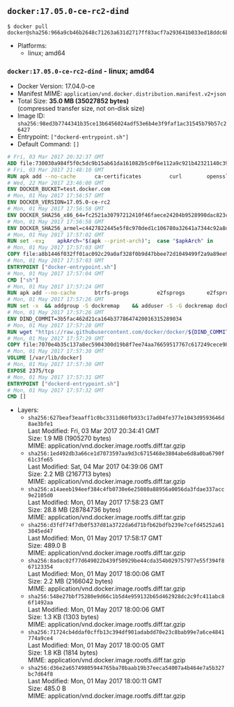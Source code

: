 ## `docker:17.05.0-ce-rc2-dind`

```console
$ docker pull docker@sha256:966a9cb46b2648c71263a631d2717ff83acf7a293641b033ed18ddc6bfbad3ad
```

-	Platforms:
	-	linux; amd64

### `docker:17.05.0-ce-rc2-dind` - linux; amd64

-	Docker Version: 17.04.0-ce
-	Manifest MIME: `application/vnd.docker.distribution.manifest.v2+json`
-	Total Size: **35.0 MB (35027852 bytes)**  
	(compressed transfer size, not on-disk size)
-	Image ID: `sha256:98ed3b7744341b35ce13b6456024adf53e6b4e3f9faf1ac31545b79b57c26427`
-	Entrypoint: `["dockerd-entrypoint.sh"]`
-	Default Command: `[]`

```dockerfile
# Fri, 03 Mar 2017 20:32:37 GMT
ADD file:730030a984f5f0c5dc9b15ab61da161082b5c0f6e112a9c921b42321140c3927 in / 
# Fri, 03 Mar 2017 21:48:10 GMT
RUN apk add --no-cache 		ca-certificates 		curl 		openssl
# Wed, 22 Mar 2017 23:46:00 GMT
ENV DOCKER_BUCKET=test.docker.com
# Mon, 01 May 2017 17:56:57 GMT
ENV DOCKER_VERSION=17.05.0-ce-rc2
# Mon, 01 May 2017 17:56:58 GMT
ENV DOCKER_SHA256_x86_64=fc2521a30797212410f46faece24204b9528990dac823c145b530c05acd50e9d
# Mon, 01 May 2017 17:56:58 GMT
ENV DOCKER_SHA256_armel=c4427822445e5f8c970ded1c106780a32641a7344c92a8dc57a9be4e0ea9cba0
# Mon, 01 May 2017 17:57:02 GMT
RUN set -ex; 	apkArch="$(apk --print-arch)"; 	case "$apkArch" in 		x86_64) dockerArch=x86_64 ;; 		armhf) dockerArch=armel ;; 		*) echo >&2 "error: unknown Docker static binary arch $apkArch"; exit 1 ;; 	esac; 	curl -fSL "https://${DOCKER_BUCKET}/builds/Linux/${dockerArch}/docker-${DOCKER_VERSION}.tgz" -o docker.tgz; 	sha256="DOCKER_SHA256_${dockerArch}"; sha256="$(eval "echo \$${sha256}")"; 	echo "${sha256} *docker.tgz" | sha256sum -c -; 	tar -xzvf docker.tgz; 	mv docker/* /usr/local/bin/; 	rmdir docker; 	rm docker.tgz; 	docker -v
# Mon, 01 May 2017 17:57:03 GMT
COPY file:a8b1446f032ff01ac092c29a0af328f0b9d47bbee72d1049499f2a9a89ee988a in /usr/local/bin/ 
# Mon, 01 May 2017 17:57:03 GMT
ENTRYPOINT ["docker-entrypoint.sh"]
# Mon, 01 May 2017 17:57:04 GMT
CMD ["sh"]
# Mon, 01 May 2017 17:57:24 GMT
RUN apk add --no-cache 		btrfs-progs 		e2fsprogs 		e2fsprogs-extra 		iptables 		xfsprogs 		xz
# Mon, 01 May 2017 17:57:26 GMT
RUN set -x 	&& addgroup -S dockremap 	&& adduser -S -G dockremap dockremap 	&& echo 'dockremap:165536:65536' >> /etc/subuid 	&& echo 'dockremap:165536:65536' >> /etc/subgid
# Mon, 01 May 2017 17:57:26 GMT
ENV DIND_COMMIT=3b5fac462d21ca164b3778647420016315289034
# Mon, 01 May 2017 17:57:28 GMT
RUN wget "https://raw.githubusercontent.com/docker/docker/${DIND_COMMIT}/hack/dind" -O /usr/local/bin/dind 	&& chmod +x /usr/local/bin/dind
# Mon, 01 May 2017 17:57:29 GMT
COPY file:7070e4b35c137a8ec5904300d19b8f7ee74aa76659517767c617249cece98a4a in /usr/local/bin/ 
# Mon, 01 May 2017 17:57:30 GMT
VOLUME [/var/lib/docker]
# Mon, 01 May 2017 17:57:30 GMT
EXPOSE 2375/tcp
# Mon, 01 May 2017 17:57:31 GMT
ENTRYPOINT ["dockerd-entrypoint.sh"]
# Mon, 01 May 2017 17:57:32 GMT
CMD []
```

-	Layers:
	-	`sha256:627beaf3eaaff1c0bc3311d60fb933c17ad04fe377e1043d9593646d8ae3bfe1`  
		Last Modified: Fri, 03 Mar 2017 20:34:41 GMT  
		Size: 1.9 MB (1905270 bytes)  
		MIME: application/vnd.docker.image.rootfs.diff.tar.gzip
	-	`sha256:1ed492db3a66ce1d7073597aa9d3c6715468e3804abe6d8a0ba6790f61c3fe65`  
		Last Modified: Sat, 04 Mar 2017 04:39:06 GMT  
		Size: 2.2 MB (2167713 bytes)  
		MIME: application/vnd.docker.image.rootfs.diff.tar.gzip
	-	`sha256:a14aeeb194eef384c4fb0730e6e25080a88956a0056da3fdae337acc9e2105d0`  
		Last Modified: Mon, 01 May 2017 17:58:23 GMT  
		Size: 28.8 MB (28784736 bytes)  
		MIME: application/vnd.docker.image.rootfs.diff.tar.gzip
	-	`sha256:d3fdf74f7db0f537d81a3722da6d71bfb62bdfb239e7cefd45252a613845ed47`  
		Last Modified: Mon, 01 May 2017 17:58:17 GMT  
		Size: 489.0 B  
		MIME: application/vnd.docker.image.rootfs.diff.tar.gzip
	-	`sha256:8adac02f77d649022b439f50929be44cda354b029757977e55f394f867123354`  
		Last Modified: Mon, 01 May 2017 18:00:06 GMT  
		Size: 2.2 MB (2166042 bytes)  
		MIME: application/vnd.docker.image.rootfs.diff.tar.gzip
	-	`sha256:548e27bbf75280e9d66c1b5d4e959132b65d462928dc2c9fc411abc86f1492aa`  
		Last Modified: Mon, 01 May 2017 18:00:06 GMT  
		Size: 1.3 KB (1303 bytes)  
		MIME: application/vnd.docker.image.rootfs.diff.tar.gzip
	-	`sha256:71724cb4ddaf0cffb13c394df901adabdd70e23c8bab99e7a6ce4841774a9ce4`  
		Last Modified: Mon, 01 May 2017 18:00:05 GMT  
		Size: 1.8 KB (1814 bytes)  
		MIME: application/vnd.docker.image.rootfs.diff.tar.gzip
	-	`sha256:d36e2a65749805944765ba70baab19b37eeca54007a4b464e7a5b327bc7d64f8`  
		Last Modified: Mon, 01 May 2017 18:00:11 GMT  
		Size: 485.0 B  
		MIME: application/vnd.docker.image.rootfs.diff.tar.gzip
